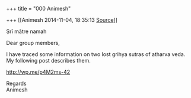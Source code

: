 +++
title = "000 Animesh"

+++
[[Animesh	2014-11-04, 18:35:13 [Source](https://groups.google.com/g/samskrita/c/TJhHUan0XrU)]]



Srī mātre namah

Dear group members,

I have traced some information on two lost grihya sutras of atharva veda.  
My following post describes them.

<http://wp.me/p4M2ms-42>

Regards  
Animesh

